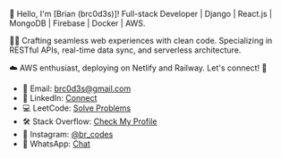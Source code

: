 👋 Hello, I'm [Brian (brc0d3s)]! Full-stack Developer | Django | React.js | MongoDB | Firebase | Docker | AWS.

👨‍💻 Crafting seamless web experiences with clean code. Specializing in RESTful APIs, real-time data sync, and serverless architecture.

☁️ AWS enthusiast, deploying on Netlify and Railway. Let's connect! 🚀

- 📧 Email: [brc0d3s@gmail.com](mailto:brc0d3s@gmail.com)
- 🔗 LinkedIn: [Connect](https://www.linkedin.com/in/br-codes-13a5b9257/)
- 💻 LeetCode: [Solve Problems](https://leetcode.com/brc0d3s/)
- 🛠️ Stack Overflow: [Check My Profile](https://stackoverflow.com/users/20752329/brc0d3s)
- 📸 Instagram: [@br_codes](https://www.instagram.com/br_codes/)
- 📱 WhatsApp: [Chat](https://whatsapp.com/dl/code=tMar2W7eDC)
